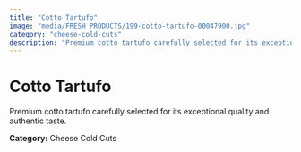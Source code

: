 ```yaml
---
title: "Cotto Tartufo"
image: "media/FRESH PRODUCTS/199-cotto-tartufo-00047900.jpg"
category: "cheese-cold-cuts"
description: "Premium cotto tartufo carefully selected for its exceptional quality and authentic taste."
---
```


# Cotto Tartufo

Premium cotto tartufo carefully selected for its exceptional quality and authentic taste.

**Category:** Cheese Cold Cuts
